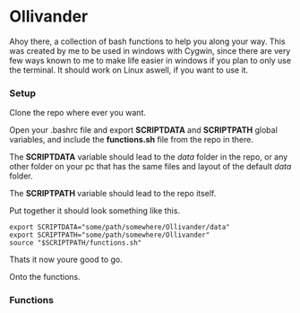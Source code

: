 Ollivander
====

Ahoy there, a collection of bash functions to help you along your way.
This was created by me to be used in windows with Cygwin, since there are very few ways known 
to me to make life easier in windows if you plan to only use the terminal.
It should work on Linux aswell, if you want to use it.

### Setup

Clone the repo where ever you want.

Open your .bashrc file and export **SCRIPTDATA** and **SCRIPTPATH** global variables, and include the **functions.sh** file from the repo in there.

The **SCRIPTDATA** variable should lead to the _data_ folder in the repo, or any other folder on your 
pc that has the same files and layout of the default _data_ folder.

The **SCRIPTPATH** variable should lead to the repo itself.

Put together it should look something like this.

```shell
export SCRIPTDATA="some/path/somewhere/Ollivander/data"
export SCRIPTPATH="some/path/somewhere/Ollivander"
source "$SCRIPTPATH/functions.sh"
```

Thats it now youre good to go.

Onto the functions.

### Functions